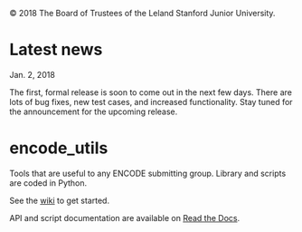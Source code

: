 © 2018 The Board of Trustees of the Leland Stanford Junior University.

# Latest news
Jan. 2, 2018

The first, formal release is soon to come out in the next few days. There are lots of bug fixes, new test cases, and increased functionality. Stay tuned for the announcement for the upcoming release.  

# encode_utils
Tools that are useful to any ENCODE submitting group. Library and scripts are coded in Python.

See the [wiki](https://github.com/StanfordBioinformatics/encode_utils/wiki) to get started. 

API and script documentation are available on [Read the Docs](http://encode-utils.readthedocs.io/en/latest/).
